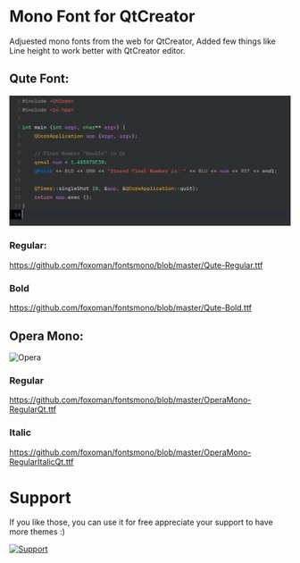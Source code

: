 # Mono Font for QtCreator

Adjuested mono fonts from the web for QtCreator,
Added few things like Line height to work better with QtCreator editor.

## Qute Font:
![Qute](https://raw.githubusercontent.com/foxoman/qDarkSky/master/qDarksky.png)

### Regular:
https://github.com/foxoman/fontsmono/blob/master/Qute-Regular.ttf
### Bold
https://github.com/foxoman/fontsmono/blob/master/Qute-Bold.ttf

## Opera Mono:
![Opera](https://raw.githubusercontent.com/foxoman/qcivic/master/QCivic-CPP2.png)

### Regular
https://github.com/foxoman/fontsmono/blob/master/OperaMono-RegularQt.ttf

### Italic
https://github.com/foxoman/fontsmono/blob/master/OperaMono-RegularItalicQt.ttf



# Support
If you like those, you can use it for free appreciate your support to have more themes :)

<a href="https://www.buymeacoffee.com/foxoman" rel="Support">![Support](https://www.buymeacoffee.com/assets/img/custom_images/black_img.png)</a>
